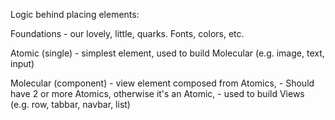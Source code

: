 Logic behind placing elements:

Foundations - our lovely, little, quarks. Fonts, colors, etc.

Atomic (single) - simplest element, used to build Molecular (e.g. image, text, input)

Molecular (component) - view element composed from Atomics, 
                      - Should have 2 or more Atomics, otherwise it's an Atomic,
                      - used to build Views (e.g. row, tabbar, navbar, list)

